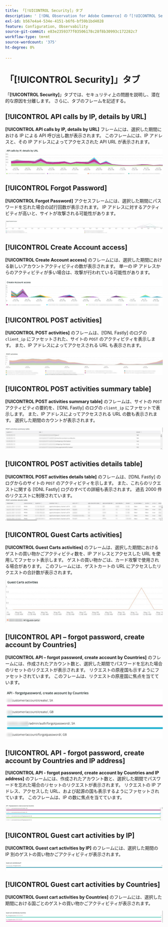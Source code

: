 ```yaml
---
title: 「[!UICONTROL Security]」タブ
description: ' [!DNL Observation for Adobe Commerce] の「[!UICONTROL Security]」タブについて説明します。'
exl-id: b567e4a4-534e-4151-b6f6-bf59b1bd4028
feature: Configuration, Observability
source-git-commit: e83e2359377f03506178c28f8b30993c172282c7
workflow-type: tm+mt
source-wordcount: '375'
ht-degree: 0%

---
```


# 「[!UICONTROL Security]」タブ

「**[!UICONTROL Security]**」タブでは、セキュリティ上の問題を説明し、潜在的な原因を分離します。 さらに、タブのフレームを記述する。

## [!UICONTROL API calls by IP, details by URL]

**[!UICONTROL API calls by IP, details by URL]** フレームには、選択した期間における IP による API 呼び出し数が表示されます。 このフレームには、IP アドレスと、その IP アドレスによってアクセスされた API URL が表示されます。

![IP による API 呼び出し ](../../assets/tools/observation-for-adobe-commerce/calls-by-ip.jpg)

## [!UICONTROL Forgot Password]

**[!UICONTROL Forgot Password]** アクセスフレームには、選択した期間にパスワードを忘れた場合の試行回数が表示されます。 IP アドレスに対するアクティビティが高いと、サイトが攻撃される可能性があります。

![ パスワードを忘れた場合 ](../../assets/tools/observation-for-adobe-commerce/forgot-password.jpg)

## [!UICONTROL Create Account access]

**[!UICONTROL Create Account access]** のフレームには、選択した期間における新しいアカウントアクティビティの数が表示されます。 単一の IP アドレスからのアクティビティが多い場合は、攻撃が行われている可能性があります。

![create-account-access](../../assets/tools/observation-for-adobe-commerce/create-account-access.png)

## [!UICONTROL POST activities]

**[!UICONTROL POST activities]** のフレームは、[!DNL Fastly] のログの `client_ip` にファセットされた、サイトの `POST` のアクティビティを表示します。 また、IP アドレスによってアクセスされる URL も表示されます。

![POSTアクティビティ ](../../assets/tools/observation-for-adobe-commerce/POST-activities.jpg)

## [!UICONTROL POST activities summary table]

**[!UICONTROL POST activities summary table]** のフレームは、サイトの `POST` アクティビティの要約を、[!DNL Fastly] のログの `client_ip` にファセットで表示します。 また、IP アドレスによってアクセスされる URL の数も表示されます。 選択した期間のカウントが表示されます。

![POSTアクティビティの概要 ](../../assets/tools/observation-for-adobe-commerce/POST-activities-summary.jpg)

## [!UICONTROL POST activities details table]

**[!UICONTROL POST activities details table]** のフレームは、[!DNL Fastly] のログからのサイトの `POST` のアクティビティを示します。 また、これらのリクエストに関する [!DNL Fastly] ログのすべての詳細も表示されます。 過去 2000 件のリクエストに制限されています。
![POSTアクティビティの詳細 ](../../assets/tools/observation-for-adobe-commerce/POST-activities-details.jpg)

## [!UICONTROL Guest Carts activities]

**[!UICONTROL Guest Carts activities]** のフレームは、選択した期間におけるゲストの買い物かごアクティビティ数を、IP アドレスとアクセスした URL を使用してファセット表示します。 ゲストの買い物かごは、カード攻撃で使用される場合があります。 このフレームには、ゲストカートの URL にアクセスしたリクエストの合計数が表示されます。

![guest-carts-activities](../../assets/tools/observation-for-adobe-commerce/guest-carts-activities.jpg)

## [!UICONTROL API – forgot password, create account by Countries]

**[!UICONTROL API – forgot password, create account by Countries]** のフレームには、作成されたアカウント数と、選択した期間でパスワードを忘れた場合のリセットのリクエストが表示されます。 リクエストの原産国も示すようにファセットされています。 このフレームは、リクエストの原産国に焦点を当てています。

![api-forgot-countries](../../assets/tools/observation-for-adobe-commerce/api-forgot-countries.jpg)

## [!UICONTROL API - forgot password, create account by Countries and IP address]

**[!UICONTROL API - forgot password, create account by Countries and IP address]** のフレームには、作成されたアカウント数と、選択した期間でパスワードを忘れた場合のリセットのリクエストが表示されます。 リクエストの IP アドレス、アクセスした URL、および起源の国も表示するようにファセットされています。 このフレームは、IP の数に焦点を当てています。

![api-forgot-countries-ip](../../assets/tools/observation-for-adobe-commerce/api-forgot-countries-ip.png)

## [!UICONTROL Guest cart activities by IP]

**[!UICONTROL Guest cart activities by IP]** のフレームには、選択した期間の IP 別のゲストの買い物かごアクティビティが表示されます。

![guest-cart-ip](../../assets/tools/observation-for-adobe-commerce/guest-cart-ip.png)

## [!UICONTROL Guest cart activities by Countries]

**[!UICONTROL Guest cart activities by Countries]** のフレームには、選択した期間における国ごとのゲストの買い物かごアクティビティが表示されます。

![guest-cart-country](../../assets/tools/observation-for-adobe-commerce/guest-cart-country.png)
